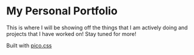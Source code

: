 # My Personal Portfolio
This is where I will be showing off the things that I am actively doing and projects that I have worked on! Stay tuned for more!

Built with [pico.css](https://picocss.com/)
